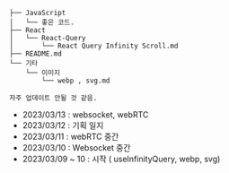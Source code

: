 
```
├── JavaScript
│   └── 좋은 코드.
├── React
│   └── React-Query
│       └── React Query Infinity Scroll.md
├── README.md
└── 기타
    └── 이미지
        └── webp , svg.md

자주 업데이트 안될 것 같음.
```

- 2023/03/13 : websocket, webRTC
- 2023/03/12 : 기획 일지
- 2023/03/11 : webRTC 중간
- 2023/03/10 : Websocket 중간
- 2023/03/09 ~ 10 : 시작 ( useInfinityQuery, webp, svg)
